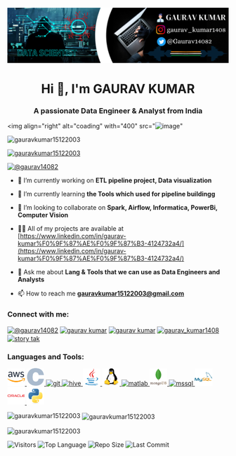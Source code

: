 ![log0](https://github.com/Gauravkumar15122003/Gauravkumar15122003/blob/main/Black%20%26%20White%20Modern%20Minimalist%20Data%20Analyst%20LinkedIn%20Banner.png)
<h1 align="center">Hi 👋, I'm GAURAV KUMAR</h1>
<h3 align="center">A passionate Data Engineer & Analyst from India</h3>

<img align="right" alt="coading" with="400" src="![image](https://github.com/user-attachments/assets/976bbd2e-8a10-467f-b452-6a626c71c05d)"

<p align="left"> <img src="https://komarev.com/ghpvc/?username=gauravkumar15122003&label=Profile%20views&color=0e75b6&style=flat" alt="gauravkumar15122003" /> </p>

<p align="left"> <a href="https://github.com/ryo-ma/github-profile-trophy"><img src="https://github-profile-trophy.vercel.app/?username=gauravkumar15122003" alt="gauravkumar15122003" /></a> </p>

<p align="left"> <a href="https://twitter.com/@gaurav14082" target="blank"><img src="https://img.shields.io/twitter/follow/@gaurav14082?logo=twitter&style=for-the-badge" alt="@gaurav14082" /></a> </p>

- 🔭 I’m currently working on **ETL pipeline project, Data visualization**

- 🌱 I’m currently learning **the Tools which used for pipeline buildingg**

- 👯 I’m looking to collaborate on **Spark, Airflow, Informatica, PowerBi, Computer Vision**

- 👨‍💻 All of my projects are available at [https://www.linkedin.com/in/gaurav-kumar%F0%9F%87%AE%F0%9F%87%B3-4124732a4/](https://www.linkedin.com/in/gaurav-kumar%F0%9F%87%AE%F0%9F%87%B3-4124732a4/)

- 💬 Ask me about **Lang & Tools that we can use as Data Engineers and Analysts**

- 📫 How to reach me **gauravkumar15122003@gmail.com**

<h3 align="left">Connect with me:</h3>
<p align="left">
<a href="https://twitter.com/@gaurav14082" target="blank"><img align="center" src="https://raw.githubusercontent.com/rahuldkjain/github-profile-readme-generator/master/src/images/icons/Social/twitter.svg" alt="@gaurav14082" height="30" width="40" /></a>
<a href="https://linkedin.com/in/gaurav kumar" target="blank"><img align="center" src="https://raw.githubusercontent.com/rahuldkjain/github-profile-readme-generator/master/src/images/icons/Social/linked-in-alt.svg" alt="gaurav kumar" height="30" width="40" /></a>
<a href="https://fb.com/gaurav kumar" target="blank"><img align="center" src="https://raw.githubusercontent.com/rahuldkjain/github-profile-readme-generator/master/src/images/icons/Social/facebook.svg" alt="gaurav kumar" height="30" width="40" /></a>
<a href="https://instagram.com/gaurav_kumar1408" target="blank"><img align="center" src="https://raw.githubusercontent.com/rahuldkjain/github-profile-readme-generator/master/src/images/icons/Social/instagram.svg" alt="gaurav_kumar1408" height="30" width="40" /></a>
<a href="https://www.youtube.com/c/story tak" target="blank"><img align="center" src="https://raw.githubusercontent.com/rahuldkjain/github-profile-readme-generator/master/src/images/icons/Social/youtube.svg" alt="story tak" height="30" width="40" /></a>
</p>

<h3 align="left">Languages and Tools:</h3>
<p align="left"> <a href="https://aws.amazon.com" target="_blank" rel="noreferrer"> <img src="https://raw.githubusercontent.com/devicons/devicon/master/icons/amazonwebservices/amazonwebservices-original-wordmark.svg" alt="aws" width="40" height="40"/> </a> <a href="https://www.cprogramming.com/" target="_blank" rel="noreferrer"> <img src="https://raw.githubusercontent.com/devicons/devicon/master/icons/c/c-original.svg" alt="c" width="40" height="40"/> </a> <a href="https://git-scm.com/" target="_blank" rel="noreferrer"> <img src="https://www.vectorlogo.zone/logos/git-scm/git-scm-icon.svg" alt="git" width="40" height="40"/> </a> <a href="https://hive.apache.org/" target="_blank" rel="noreferrer"> <img src="https://www.vectorlogo.zone/logos/apache_hive/apache_hive-icon.svg" alt="hive" width="40" height="40"/> </a> <a href="https://www.java.com" target="_blank" rel="noreferrer"> <img src="https://raw.githubusercontent.com/devicons/devicon/master/icons/java/java-original.svg" alt="java" width="40" height="40"/> </a> <a href="https://www.linux.org/" target="_blank" rel="noreferrer"> <img src="https://raw.githubusercontent.com/devicons/devicon/master/icons/linux/linux-original.svg" alt="linux" width="40" height="40"/> </a> <a href="https://www.mathworks.com/" target="_blank" rel="noreferrer"> <img src="https://upload.wikimedia.org/wikipedia/commons/2/21/Matlab_Logo.png" alt="matlab" width="40" height="40"/> </a> <a href="https://www.mongodb.com/" target="_blank" rel="noreferrer"> <img src="https://raw.githubusercontent.com/devicons/devicon/master/icons/mongodb/mongodb-original-wordmark.svg" alt="mongodb" width="40" height="40"/> </a> <a href="https://www.microsoft.com/en-us/sql-server" target="_blank" rel="noreferrer"> <img src="https://www.svgrepo.com/show/303229/microsoft-sql-server-logo.svg" alt="mssql" width="40" height="40"/> </a> <a href="https://www.mysql.com/" target="_blank" rel="noreferrer"> <img src="https://raw.githubusercontent.com/devicons/devicon/master/icons/mysql/mysql-original-wordmark.svg" alt="mysql" width="40" height="40"/> </a> <a href="https://www.oracle.com/" target="_blank" rel="noreferrer"> <img src="https://raw.githubusercontent.com/devicons/devicon/master/icons/oracle/oracle-original.svg" alt="oracle" width="40" height="40"/> </a> <a href="https://www.python.org" target="_blank" rel="noreferrer"> <img src="https://raw.githubusercontent.com/devicons/devicon/master/icons/python/python-original.svg" alt="python" width="40" height="40"/> </a> </p>

<p><img align="left" src="https://github-readme-stats.vercel.app/api/top-langs?username=gauravkumar15122003&show_icons=true&locale=en&layout=compact" alt="gauravkumar15122003" /></p>

<p>&nbsp;<img align="center" src="https://github-readme-stats.vercel.app/api?username=gauravkumar15122003&show_icons=true&locale=en" alt="gauravkumar15122003" /></p>

<p><img align="center" src="https://github-readme-streak-stats.herokuapp.com/?user=gauravkumar15122003&" alt="gauravkumar15122003" /></p>

![Visitors](https://komarev.com/ghpvc/?username=Gauravkumar15122003&color=blue)
![Top Language](https://img.shields.io/github/languages/top/Gauravkumar15122003/SQL_LeetCode)
![Repo Size](https://img.shields.io/github/repo-size/Gauravkumar15122003/SQL_LeetCode)
![Last Commit](https://img.shields.io/github/last-commit/Gauravkumar15122003/SQL_LeetCode)
